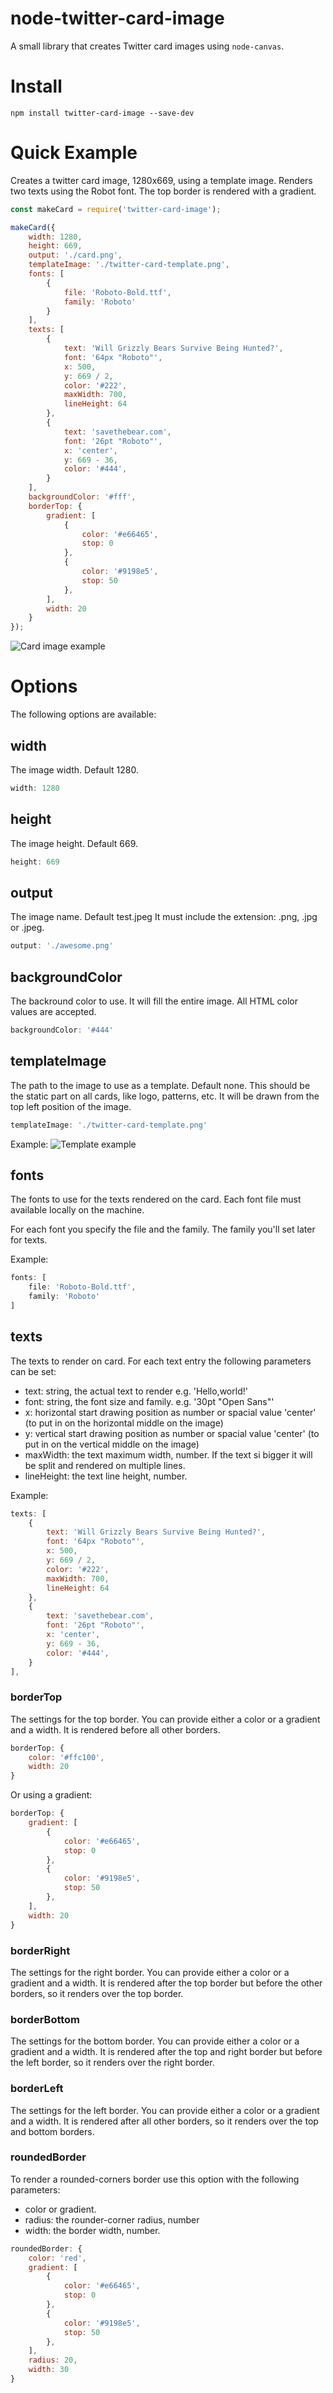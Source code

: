 # node-twitter-card-image
A small library that creates Twitter card images using `node-canvas`.

# Install
```
npm install twitter-card-image --save-dev
```

# Quick Example
Creates a twitter card image, 1280x669, using a template image.
Renders two texts using the Robot font. 
The top border is rendered with a gradient.

```js
const makeCard = require('twitter-card-image');

makeCard({
    width: 1280,
    height: 669,
    output: './card.png',
    templateImage: './twitter-card-template.png',
    fonts: [
        {
            file: 'Roboto-Bold.ttf',
            family: 'Roboto'
        }
    ],
    texts: [
        {
            text: 'Will Grizzly Bears Survive Being Hunted?',
            font: '64px "Roboto"',
            x: 500,
            y: 669 / 2,
            color: '#222',
            maxWidth: 700,
            lineHeight: 64
        },
        {
            text: 'savethebear.com',
            font: '26pt "Roboto"',
            x: 'center',
            y: 669 - 36,
            color: '#444',
        }
    ],
    backgroundColor: '#fff',
    borderTop: {       
        gradient: [
            {
                color: '#e66465',
                stop: 0
            },
            {
                color: '#9198e5',
                stop: 50
            },
        ],
        width: 20
    }  
});

```
![Card image example](./test/card.png "A card image")


# Options 
The following options are available:

## width
The image width. Default 1280.
```js
width: 1280
```

## height
The image height. Default 669.
```js
height: 669
```

## output
The image name. Default test.jpeg
It must include the extension: .png, .jpg or .jpeg.
```js
output: './awesome.png'
```

## backgroundColor
The backround color to use. It will fill the entire image.
All HTML color values are accepted.
```js
backgroundColor: '#444'
```

## templateImage
The path to the image to use as a template. Default none.
This should be the static part on all cards, like logo, patterns, etc. 
It will be drawn from the top left position of the image.
```js
templateImage: './twitter-card-template.png'
```


Example:
![Template example](./test/twitter-card-template.png "A template example")


## fonts
The fonts to use for the texts rendered on the card.
Each font file must available locally on the machine.

For each font you specify the file and the family. The family you'll set later for texts.

Example:
```js
fonts: [
    file: 'Roboto-Bold.ttf',
    family: 'Roboto'
]
```

## texts
The texts to render on card.
For each text entry the following parameters can be set:
* text: string, the actual text to render e.g. 'Hello,world!'
* font: string, the font size and family. e.g. '30pt "Open Sans"'
* x: horizontal start drawing position as number or spacial value 'center' (to put in on the horizontal middle on the image)
* y: vertical start drawing position as number or spacial value 'center' (to put in on the vertical middle on the image)
* maxWidth: the text maximum width, number. If the text si bigger it will be split and rendered on multiple lines.
* lineHeight: the text line height, number.

Example:
```js
texts: [
    {
        text: 'Will Grizzly Bears Survive Being Hunted?',
        font: '64px "Roboto"',
        x: 500,
        y: 669 / 2,
        color: '#222',
        maxWidth: 700,
        lineHeight: 64
    },
    {
        text: 'savethebear.com',
        font: '26pt "Roboto"',
        x: 'center',
        y: 669 - 36,
        color: '#444',
    }
],
```


### borderTop
The settings for the top border. You can provide either a color or a gradient and a width.
It is rendered before all other borders.

```js
borderTop: {
    color: '#ffc100',   
    width: 20
}  
```   

Or using a gradient:
```js
borderTop: {  
    gradient: [
        {
            color: '#e66465',
            stop: 0
        },
        {
            color: '#9198e5',
            stop: 50
        },
    ],
    width: 20
}  
```   

### borderRight
The settings for the right border. You can provide either a color or a gradient and a width.
It is rendered after the top border but before the other borders, so it renders over the top border.
 
### borderBottom
The settings for the bottom border. You can provide either a color or a gradient and a width.
It is rendered after the top and right border but before the left border, so it renders over the right border.

### borderLeft
The settings for the left border. You can provide either a color or a gradient and a width.
It is rendered after all other borders, so it renders over the top and bottom borders.

### roundedBorder
To render a rounded-corners border use this option with the following parameters:
* color or gradient.
* radius: the rounder-corner radius, number
* width: the border width, number.

```js
roundedBorder: {
    color: 'red',
    gradient: [
        {
            color: '#e66465',
            stop: 0
        },
        {
            color: '#9198e5',
            stop: 50
        },
    ],
    radius: 20,
    width: 30
}
```
